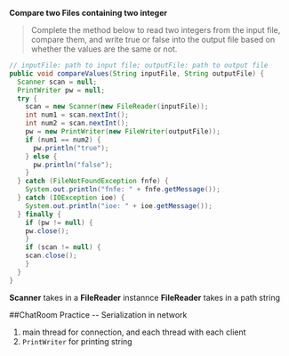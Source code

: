 **Compare two Files containing two integer**

>Complete the method below to read two integers
from the input file, compare them, and write true or false into the output file based on
whether the values are the same or not.

```java
// inputFile: path to input file; outputFile: path to output file
public void compareValues(String inputFile, String outputFile) {
  Scanner scan = null;
  PrintWriter pw = null;
  try {
    scan = new Scanner(new FileReader(inputFile));
    int num1 = scan.nextInt();
    int num2 = scan.nextInt();
    pw = new PrintWriter(new FileWriter(outputFile));
    if (num1 == num2) {
      pw.println("true");
    } else {
      pw.println("false");
    }
  } catch (FileNotFoundException fnfe) {
    System.out.println("fnfe: " + fnfe.getMessage());
  } catch (IOException ioe) {
    System.out.println("ioe: " + ioe.getMessage());
  } finally {
    if (pw != null) {
    pw.close();
    }
    if (scan != null) {
    scan.close();
    }
  }
}

```

**Scanner** takes in a **FileReader** instannce
**FileReader** takes in a path string

##ChatRoom Practice -- Serialization in network

1. main thread for connection, and each thread with each client
2. `PrintWriter` for printing string

